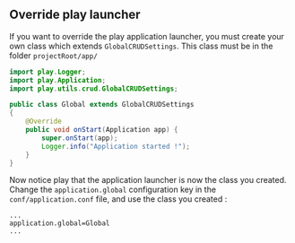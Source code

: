 ## Override play launcher

If you want to override the play application launcher, you must create your own class which extends `GlobalCRUDSettings`. This class must be in the folder `projectRoot/app/`

```java
import play.Logger;
import play.Application;
import play.utils.crud.GlobalCRUDSettings;

public class Global extends GlobalCRUDSettings
{
    @Override
    public void onStart(Application app) {
        super.onStart(app);
        Logger.info("Application started !");
    }
}

```
Now notice play that the application launcher is now the class you created. Change the `application.global` configuration key in the `conf/application.conf` file, and use the class you created :
```
...
application.global=Global
...
```
